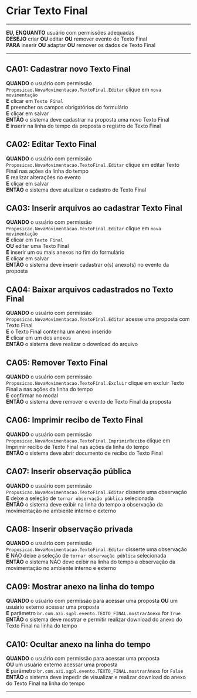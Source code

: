 # Criar Texto Final

---

**EU, ENQUANTO** usuário com permissões adequadas\
**DESEJO** criar **OU** editar **OU** remover evento de Texto Final\
**PARA** inserir **OU** adaptar **OU** remover os dados de Texto Final

---

## CA01: Cadastrar novo Texto Final

**QUANDO** o usuário com permissão `Proposicao.NovaMovimentacao.TextoFinal.Editar` clique em `nova movimentação`\
**E** clicar em `Texto Final`\
**E** preencher os campos obrigatórios do formulário\
**E** clicar em salvar\
**ENTÃO** o sistema deve cadastrar na proposta uma novo Texto Final\
**E** inserir na linha do tempo da proposta o registro de Texto Final

## CA02: Editar Texto Final

**QUANDO** o usuário com permissão `Proposicao.NovaMovimentacao.TextoFinal.Editar` clique em editar Texto Final nas ações da linha do tempo\
**E** realizar alterações no evento\
**E** clicar em salvar\
**ENTÃO** o sistema deve atualizar o cadastro de Texto Final

## CA03: Inserir arquivos ao cadastrar Texto Final

**QUANDO** o usuário com permissão `Proposicao.NovaMovimentacao.TextoFinal.Editar` clique em `nova movimentação`\
**E** clicar em `Texto Final`\
**OU** editar uma Texto Final\
**E** inserir um ou mais anexos no fim do formulário\
**E** clicar em salvar\
**ENTÃO** o sistema deve inserir cadastrar o(s) anexo(s) no evento da proposta

## CA04: Baixar arquivos cadastrados no Texto Final

**QUANDO** o usuário com permissão `Proposicao.NovaMovimentacao.TextoFinal.Editar` acesse uma proposta com Texto Final\
**E** o Texto Final contenha um anexo inserido\
**E** clicar em um dos anexos\
**ENTÃO** o sistema deve realizar o download do arquivo

## CA05: Remover Texto Final

**QUANDO** o usuário com permissão `Proposicao.NovaMovimentacao.TextoFinal.Excluir` clique em excluir Texto Final a nas ações da linha do tempo\
**E** confirmar no modal\
**ENTÃO** o sistema deve remover o evento de Texto Final da proposta

## CA06: Imprimir recibo de Texto Final

**QUANDO** o usuário com permissão `Proposicao.NovaMovimentacao.TextoFinal.ImprimirRecibo` clique em Imprimir recibo de Texto Final nas ações da linha do tempo\
**ENTÃO** o sistema deve abrir documento de recibo do Texto Final

## CA07: Inserir observação pública

**QUANDO** o usuário com permissão `Proposicao.NovaMovimentacao.TextoFinal.Editar` disserte uma observação\
**E** deixe a seleção de `tornar observação pública` selecionada\
**ENTÃO** o sistema deve exibir na linha do tempo a observação da movimentação no ambiente interno e externo

## CA08: Inserir observação privada

**QUANDO** o usuário com permissão `Proposicao.NovaMovimentacao.TextoFinal.Editar` disserte uma observação\
**E** NÃO deixe a seleção de `tornar observação pública` selecionada\
**ENTÃO** o sistema NÃO deve exibir na linha do tempo a observação da movimentação no ambiente interno e externo

## CA09: Mostrar anexo na linha do tempo

**QUANDO** o usuário com permissão para acessar uma proposta
**OU** um usuário externo acessar uma proposta\
**E** parâmetro `br.com.azi.sgpl.evento.TEXTO_FINAL.mostrarAnexo` for `True`\
**ENTÃO** o sistema deve mostrar e permitir realizar download do anexo do Texto Final na linha do tempo

## CA10: Ocultar anexo na linha do tempo

**QUANDO** o usuário com permissão para acessar uma proposta\
**OU** um usuário externo acessar uma proposta\
**E** parâmetro `br.com.azi.sgpl.evento.TEXTO_FINAL.mostrarAnexo` for `False`\
**ENTÃO** o sistema deve impedir de visualizar e realizar download do anexo do Texto Final na linha do tempo

---
